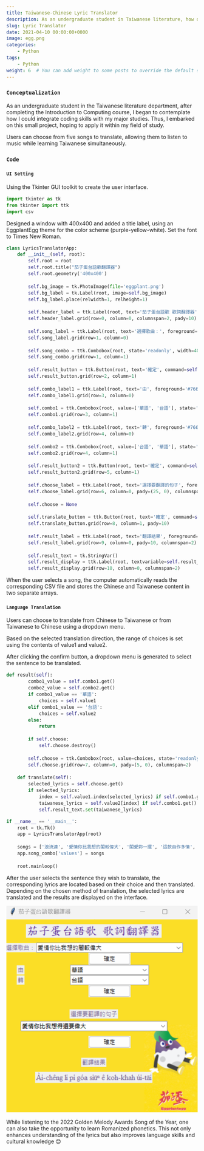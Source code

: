 ```yaml
---
title: Taiwanese-Chinese Lyric Translator
description: As an undergraduate student in Taiwanese literature, how did I integrate coding skills with my major 🤖️
slug: Lyric Translator
date: 2021-04-10 00:00:00+0000
image: egg.png
categories:
    - Python
tags:
    - Python
weight: 6  # You can add weight to some posts to override the default sorting (date descending)
---
```


### `Conceptualization`
As an undergraduate student in the Taiwanese literature department, after completing the Introduction to Computing course, I began to contemplate how I could integrate coding skills with my major studies. Thus, I embarked on this small project, hoping to apply it within my field of study.


Users can choose from five songs to translate, allowing them to listen to music while learning Taiwanese simultaneously.


### `Code`
#### `UI Setting`
Using the Tkinter GUI toolkit to create the user interface.
```python
import tkinter as tk
from tkinter import ttk
import csv
```

Designed a window with 400x400 and added a title label, using an EggplantEgg theme for the color scheme (purple-yellow-white). Set the font to Times New Roman.
```python
class LyricsTranslatorApp:
    def __init__(self, root):
        self.root = root
        self.root.title("茄子蛋台語歌翻譯器")
        self.root.geometry('400x400')

        self.bg_image = tk.PhotoImage(file='eggplant.png')  
        self.bg_label = tk.Label(root, image=self.bg_image)
        self.bg_label.place(relwidth=1, relheight=1)

        self.header_label = ttk.Label(root, text='茄子蛋台語歌 歌詞翻譯器', font=('標楷體', 18), foreground='#592693')
        self.header_label.grid(row=0, column=0, columnspan=2, pady=10)

        self.song_label = ttk.Label(root, text='選擇歌曲：', foreground='#766592')
        self.song_label.grid(row=1, column=0)

        self.song_combo = ttk.Combobox(root, state='readonly', width=40)
        self.song_combo.grid(row=1, column=1)

        self.result_button = ttk.Button(root, text='確定', command=self.load_lyrics)
        self.result_button.grid(row=2, column=1)

        self.combo_label1 = ttk.Label(root, text='由', foreground='#766592')
        self.combo_label1.grid(row=3, column=0)

        self.combo1 = ttk.Combobox(root, value=['華語', '台語'], state='readonly')
        self.combo1.grid(row=3, column=1)

        self.combo_label2 = ttk.Label(root, text='轉', foreground='#766592')
        self.combo_label2.grid(row=4, column=0)

        self.combo2 = ttk.Combobox(root, value=['台語', '華語'], state='readonly')
        self.combo2.grid(row=4, column=1)

        self.result_button2 = ttk.Button(root, text='確定', command=self.result)
        self.result_button2.grid(row=5, column=1)

        self.choose_label = ttk.Label(root, text='選擇要翻譯的句子', foreground='#766592')
        self.choose_label.grid(row=6, column=0, pady=(25, 0), columnspan=2)

        self.choose = None

        self.translate_button = ttk.Button(root, text='確定', command=self.translate)
        self.translate_button.grid(row=8, column=1, pady=10)

        self.result_label = ttk.Label(root, text='翻譯結果', foreground='#766592')
        self.result_label.grid(row=9, column=0, pady=10, columnspan=2)

        self.result_text = tk.StringVar()
        self.result_display = ttk.Label(root, textvariable=self.result_text, font=('Times New Roman', 12), foreground='#766592')
        self.result_display.grid(row=10, column=0, columnspan=2)
```

When the user selects a song, the computer automatically reads the corresponding CSV file and stores the Chinese and Taiwanese content in two separate arrays.

#### `Language Translation`
Users can choose to translate from Chinese to Taiwanese or from Taiwanese to Chinese using a dropdown menu.

Based on the selected translation direction, the range of choices is set using the contents of value1 and value2.

After clicking the confirm button, a dropdown menu is generated to select the sentence to be translated.
```python
def result(self):
        combo1_value = self.combo1.get()
        combo2_value = self.combo2.get()
        if combo1_value == '華語':
            choices = self.value1
        elif combo1_value == '台語':
            choices = self.value2
        else:
            return

        if self.choose:
            self.choose.destroy()

        self.choose = ttk.Combobox(root, value=choices, state='readonly', width=40)
        self.choose.grid(row=7, column=0, pady=(5, 0), columnspan=2)

    def translate(self):
        selected_lyrics = self.choose.get()
        if selected_lyrics:
            index = self.value1.index(selected_lyrics) if self.combo1.get() == '華語' else self.value2.index(selected_lyrics)
            taiwanese_lyrics = self.value2[index] if self.combo1.get() == '華語' else self.value1[index]
            self.result_text.set(taiwanese_lyrics)
```
```python
if __name__ == '__main__':
    root = tk.Tk()
    app = LyricsTranslatorApp(root)

    songs = ['浪流連', '愛情你比我想的閣較偉大', '閣愛妳一擺', '這款自作多情', 'Happy!!! 運將情歌']
    app.song_combo['values'] = songs

    root.mainloop()
```

After the user selects the sentence they wish to translate, the corresponding lyrics are located based on their choice and then translated. Depending on the chosen method of translation, the selected lyrics are translated and the results are displayed on the interface.            

![sing for it!](2.png)

While listening to the 2022 Golden Melody Awards Song of the Year, one can also take the opportunity to learn Romanized phonetics. This not only enhances understanding of the lyrics but also improves language skills and cultural knowledge 😊

